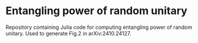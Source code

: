 # Entangling power of random unitary

Repository containing Julia code for computing entangling power of random unitary.
Used to generate Fig.2 in arXiv:2410.24127.
